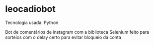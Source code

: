 # leocadiobot
 
Tecnologia usada: Python

Bot de comentários de instagram com a biblioteca Selenium feito para sorteios com o delay certo para evitar bloqueio da conta
